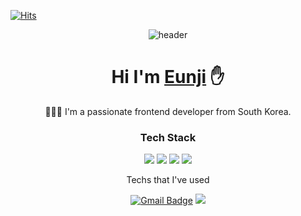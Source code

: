  
 [![Hits](https://hits.seeyoufarm.com/api/count/incr/badge.svg?url=https%3A%2F%2Fgithub.com%2Feunjitech&count_bg=%4g4g4g&title_bg=%23FF4949&icon=&icon_color=%23FFFFFF&title=hits&edge_flat=false)](https://github.com/eunjitech)

<div align="center">
  
![header](https://capsule-render.vercel.app/api?type=egg&color=auto&height=200&text=EunjiLee&fontSize=70&animation=blink)
  
# Hi I'm [Eunji](https://eunjitech.github.io/) ✋
  
👩🏻‍💻 I'm a passionate frontend developer from South Korea.

### Tech Stack
![](https://img.shields.io/badge/Javascript-ffb13b?style=flat-square&logo=Javascript&logoColor=white)
![](https://img.shields.io/badge/React-orange?style=flat-square&logo=React&logoColor=white)
![](https://img.shields.io/badge/CSS-1572B6?style=flat-square&logo=CSS3&logoColor=white)
  ![](https://img.shields.io/badge/AWS-333664?style=flat-square&logo=amazon-aws&logoColor=white)
  
Techs that I've used 
 
[![Gmail Badge](https://img.shields.io/badge/Gmail-d14836?style=flat-square&logo=Gmail&logoColor=white&link=mailto:eunjitech@gmail.com)](mailto:eunjitech@gmail.com) [![](https://img.shields.io/badge/-Blog-blue?style=flat-square)](https://eunjitech.notion.site/Develope-Note-1da6c5d2ea6148848a1a2580eaafacdf)


  
  
 
 </div>
